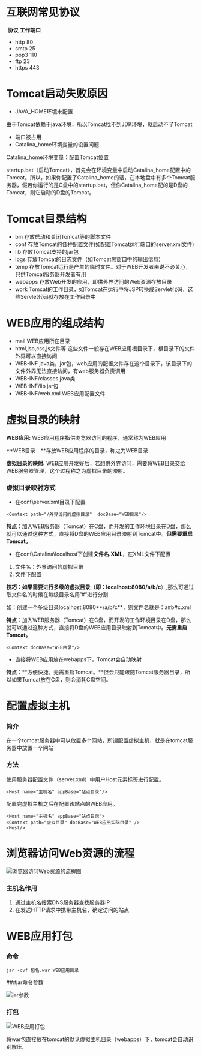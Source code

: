 # 互联网常见协议

​       **协议**         **工作端口**

- http           80         
- smtp         25
- pop3         110
- ftp              23
- https          443

# Tomcat启动失败原因

- JAVA_HOME环境未配置

由于Tomcat依赖于java环境，所以Tomcat找不到JDK环境，就启动不了Tomcat

- 端口被占用
- Catalina_home环境变量的设置问题

Catalina_home环境变量：配置Tomcat位置

startup.bat（启动Tomcat），首先会在环境变量中启动Catalina_home配置中的Tomcat。所以，如果你配置了Catalina_home的话，在本地盘中有多个Tomcat服务器，假若你运行的是C盘中的startup.bat，但你Catalina_home配的是D盘的Tomcat，则它启动的D盘的Tomcat。



# Tomcat目录结构

- bin                            存放启动和关闭Tomcat等的脚本文件
- conf                          存放Tomcat的各种配置文件(如配置Tomcat运行端口的server.xml文件)
- lib                              存放Tomcat支持的jar包
- logs                           存放Tomcat的日志文件（如Tomcat黑窗口中的输出信息）
- temp                         存放Tomcat运行是产生的临时文件。对于WEB开发者来说不必关心，只供Tomcat服务器开发者有用
- webapps                  存放Web开发的应用，即供外界访问的Web资源存放目录
- work                         Tomcat的工作目录，如Tomcat在运行中将JSP转换成Servlet代码，这些Servlet代码就存放在工作目录中



# WEB应用的组成结构

- mail					WEB应用所在目录
- html,jsp,css,js文件等            这些文件一般存在WEB应用根目录下，根目录下的文件外界可以直接访问
- WEB-INF                                java类，jar包，web应用的配置文件存在这个目录下，该目录下的文件外界无法直接访问，有web服务器负责调用
- WEB-INF/classes                  java类
- WEB-INF/lib                          jar包
- WEB-INF/web.xml               WEB应用配置文件

# 虚拟目录的映射

**WEB应用:**  WEB应用程序指供浏览器访问的程序，通常称为WEB应用

**WEB目录：**存放WEB应用程序的目录，称之为WEB目录

**虚拟目录的映射:** WEB应用开发好后，若想供外界访问，需要将WEB目录交给WEB服务器管理，这个过程称之为虚拟目录的映射。



### 虚拟目录映射方式

- 在conf\server.xml目录下配置<Context/>

```
<Context path="/外界访问的虚拟目录"  docBase="WEB目录"/>
```

**特点**：加入WEB服务器（Tomcat）在C盘，而开发的工作环境目录在D盘，那么就可以通过这种方式，直接将D盘的WEB应用目录映射到Tomcat中。**但需要重启Tomcat。**

- 在conf\Catalina\localhost下创建**文件名.XML**，在XML文件下配置<Context/>

1. 文件名：外界访问的虚拟目录
2. 文件下配置

**技巧：**如果需要进行多级的虚拟目录（即：localhost:8080**/a/b/c**）,那么可通过取文件名的时候在每级目录名用”#“进行分割

如：创建一个多级目录localhost:8080**/a/b/c**，则文件名就是：a#b#c.xml

**特点**：加入WEB服务器（Tomcat）在C盘，而开发的工作环境目录在D盘，那么就可以通过这种方式，直接将D盘的WEB应用目录映射到Tomcat中。**无需重启Tomcat。**

```
<Context docBase="WEB目录"/>
```

- 直接将WEB应用放在webapps下，Tomcat会自动映射

**特点**：**方便快捷。无需重启Tomcat。**但会只能跟随Tomcat服务器目录，所以如果Tomcat放在C盘，则会消耗C盘空间。



# 配置虚拟主机

### 简介

在一个tomcat服务器中可以放置多个网站，所谓配置虚拟主机，就是在tomcat服务器中放置一个网站

### 方法

使用服务器配置文件（server.xml）中用户Host元素标签进行配置。

```
<Host name="主机名" appBase="站点目录"/>
```

配置完虚拟主机之后在配置该站点的WEB应用。

```
<Host name="主机名" appBase="站点目录">
<Context path="虚拟目录" docBase="WEB应用实际目录" />
<Host/>
```



# 浏览器访问Web资源的流程

![浏览器访问Web资源的流程图](E:\笔记\JavaWeb\photo\浏览器访问Web资源的流程图.png)

### 主机名作用

1. 通过主机名搜索DNS服务器查找服务器IP
2. 在发送HTTP请求中携带主机名，确定访问的站点



# WEB应用打包

### 命令

```
jar -cvf 包名.war WEB应用目录
```

###jar命令参数

![jar参数](E:\笔记\JavaWeb\photo\jar参数.bmp)

### 打包

![WEB应用打包](E:\笔记\JavaWeb\photo\WEB应用打包.bmp)

将war包直接放在tomcat的默认虚拟主机目录（webapps）下，tomcat会自动识别解压.